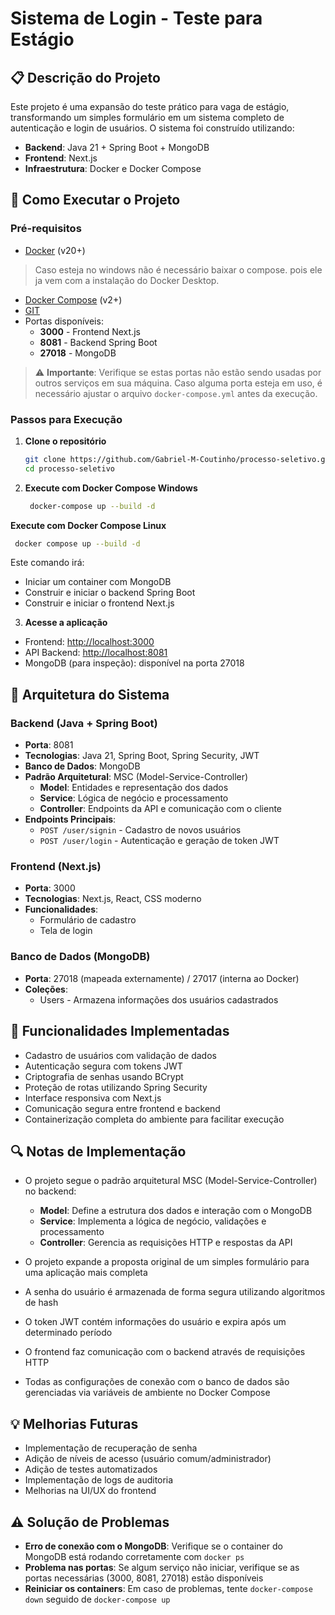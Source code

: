 # Sistema de Login - Teste para Estágio

## 📋 Descrição do Projeto
Este projeto é uma expansão do teste prático para vaga de estágio, transformando um simples formulário em um sistema completo de autenticação e login de usuários. O sistema foi construído utilizando:

- **Backend**: Java 21 + Spring Boot + MongoDB
- **Frontend**: Next.js
- **Infraestrutura**: Docker e Docker Compose

## 🚀 Como Executar o Projeto

### Pré-requisitos
- [Docker](https://www.docker.com/get-started/) (v20+)
> Caso esteja no windows não é necessário baixar o compose. pois ele ja vem com a instalação do Docker Desktop.
- [Docker Compose](https://docs.docker.com/compose/install/) (v2+)
- [GIT](https://git-scm.com/downloads)
- Portas disponíveis:
  - **3000** - Frontend Next.js
  - **8081** - Backend Spring Boot
  - **27018** - MongoDB

> ⚠️ **Importante**: Verifique se estas portas não estão sendo usadas por outros serviços em sua máquina. Caso alguma porta esteja em uso, é necessário ajustar o arquivo `docker-compose.yml` antes da execução.

### Passos para Execução

1. **Clone o repositório**
   ```bash
   git clone https://github.com/Gabriel-M-Coutinho/processo-seletivo.git
   cd processo-seletivo
   ```

2. **Execute com Docker Compose Windows**
   ```bash
    docker-compose up --build -d
   ```
  **Execute com Docker Compose Linux**
   ```bash
    docker compose up --build -d
   ```
   
   Este comando irá:
  - Iniciar um container com MongoDB
  - Construir e iniciar o backend Spring Boot
  - Construir e iniciar o frontend Next.js

3. **Acesse a aplicação**
  - Frontend: [http://localhost:3000](http://localhost:3000)
  - API Backend: [http://localhost:8081](http://localhost:8081)
  - MongoDB (para inspeção): disponível na porta 27018

## 🧰 Arquitetura do Sistema

### Backend (Java + Spring Boot)
- **Porta**: 8081
- **Tecnologias**: Java 21, Spring Boot, Spring Security, JWT
- **Banco de Dados**: MongoDB
- **Padrão Arquitetural**: MSC (Model-Service-Controller)
  - **Model**: Entidades e representação dos dados
  - **Service**: Lógica de negócio e processamento
  - **Controller**: Endpoints da API e comunicação com o cliente
- **Endpoints Principais**:
  - `POST /user/signin` - Cadastro de novos usuários
  - `POST /user/login` - Autenticação e geração de token JWT

### Frontend (Next.js)
- **Porta**: 3000
- **Tecnologias**: Next.js, React, CSS moderno
- **Funcionalidades**:
  - Formulário de cadastro
  - Tela de login


### Banco de Dados (MongoDB)
- **Porta**: 27018 (mapeada externamente) / 27017 (interna ao Docker)
- **Coleções**:
  - Users - Armazena informações dos usuários cadastrados

## 🔐 Funcionalidades Implementadas

- Cadastro de usuários com validação de dados
- Autenticação segura com tokens JWT
- Criptografia de senhas usando BCrypt
- Proteção de rotas utilizando Spring Security
- Interface responsiva com Next.js
- Comunicação segura entre frontend e backend
- Containerização completa do ambiente para facilitar execução

## 🔍 Notas de Implementação

- O projeto segue o padrão arquitetural MSC (Model-Service-Controller) no backend:
  - **Model**: Define a estrutura dos dados e interação com o MongoDB
  - **Service**: Implementa a lógica de negócio, validações e processamento
  - **Controller**: Gerencia as requisições HTTP e respostas da API

- O projeto expande a proposta original de um simples formulário para uma aplicação mais completa
- A senha do usuário é armazenada de forma segura utilizando algoritmos de hash
- O token JWT contém informações do usuário e expira após um determinado período
- O frontend faz comunicação com o backend através de requisições HTTP
- Todas as configurações de conexão com o banco de dados são gerenciadas via variáveis de ambiente no Docker Compose

## 💡 Melhorias Futuras

- Implementação de recuperação de senha
- Adição de níveis de acesso (usuário comum/administrador)
- Adição de testes automatizados
- Implementação de logs de auditoria
- Melhorias na UI/UX do frontend

## ⚠️ Solução de Problemas

- **Erro de conexão com o MongoDB**: Verifique se o container do MongoDB está rodando corretamente com `docker ps`
- **Problema nas portas**: Se algum serviço não iniciar, verifique se as portas necessárias (3000, 8081, 27018) estão disponíveis
- **Reiniciar os containers**: Em caso de problemas, tente `docker-compose down` seguido de `docker-compose up`